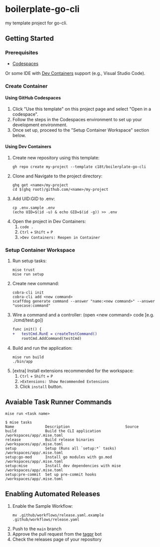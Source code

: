 # boilerplate-go-cli

my template project for go-cli.

## Getting Started

### Prerequisites

- [Codespaces](https://github.co.jp/features/codespaces)

Or some IDE with [Dev Containers](https://code.visualstudio.com/docs/devcontainers/containers)
support (e.g., Visual Studio Code).

### Create Container

#### Using GitHub Codespaces

1. Click "Use this template" on this project page and select "Open in a codespace".
2. Follow the steps in the Codespaces environment to set up your development environment.
3. Once set up, proceed to the "Setup Container Workspace" section below.

#### Using Dev Containers

1. Create new repository using this template:
   ```shell
   gh repo create my-project --template c18t/boilerplate-go-cli
   ```
2. Clone and Navigate to the project directory:
   ```shell
   ghq get <name>/my-project
   cd $(ghq root)/github.com/<name>/my-project
   ```
3. Add UID:GID to .env:
   ```shell
   cp .env.sample .env
   (echo UID=$(id -u) & echo GID=$(id -g)) >> .env
   ```
4. Open the project in Dev Containers:
   1. `code .`
   1. `Ctrl` + `Shift` + `P`
   1. `>Dev Containers: Reopen in Container`

### Setup Container Workspace

1. Run setup tasks:
   ```shell
   mise trust
   mise run setup
   ```
2. Create new command:
   ```shell
   cobra-cli init
   cobra-cli add <new command>
   scaffdog generate command --answer "name:<new command>" --answer "usecase:command"
   ```
3. Wire a command and a controller: (open &lt;new command&gt; code [e.g. ./cmd/test.go])
   ```diff
   func init() {
   +   testCmd.RunE = createTestCommand()
       rootCmd.AddCommand(testCmd)
   ```
4. Build and run the application:
   ```shell
   mise run build
   ./bin/app
   ```
5. [extra] Install extensions recommended for the workspace:
   1. `Ctrl` + `Shift` + `P`
   1. `>Extensions: Show Recommended Extensions`
   1. Click `install` button.

## Avaiable Task Runner Commands

`mise run <task name>`

```console
$ mise tasks
Name              Description                         Source
build             Build the CLI application           /workspaces/app/.mise.toml
release           Build release binaries              /workspaces/app/.mise.toml
setup             Setup (Runs all `setup:*` tasks)    /workspaces/app/.mise.toml
setup:go-mod      Install go modules with go.mod      /workspaces/app/.mise.toml
setup:mise        Install dev dependencies with mise  /workspaces/app/.mise.toml
setup:pre-commit  Set up pre-commit hooks             /workspaces/app/.mise.toml
```

## Enabling Automated Releases

1. Enable the Sample Workflow:
   ```shell
   mv .github/workflows/release.yaml.example .github/workflows/release.yaml
   ```
2. Push to the `main` branch
3. Approve the pull request from the [tagpr](https://github.com/Songmu/tagpr) bot
4. Check the releases page of your repository
